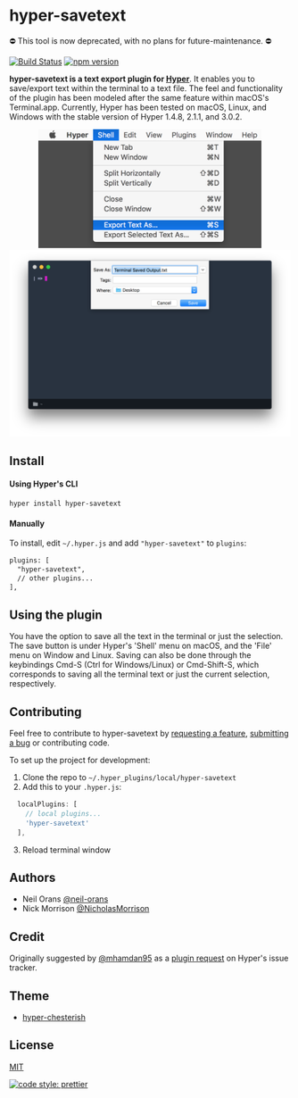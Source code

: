 # hyper-savetext

⛔️ This tool is now deprecated, with no plans for future-maintenance. ⛔️ 

[![Build Status](https://travis-ci.org/neil-orans/hyper-savetext.svg?branch=master)](https://travis-ci.org/neil-orans/hyper-savetext) [![npm version](https://badge.fury.io/js/hyper-savetext.svg)](https://badge.fury.io/js/hyper-savetext)

**hyper-savetext is a text export plugin for [Hyper](https://hyper.is/)**. It enables you to save/export text within the terminal to a text file. The feel and functionality of the plugin has been modeled after the same feature within macOS's Terminal.app. Currently, Hyper has been tested on macOS, Linux, and Windows with the stable version of Hyper 1.4.8, 2.1.1, and 3.0.2.

<p align="center">
<img src="./screenshots/screenshot1.jpg" width="400px" />
<img src="./screenshots/screenshot2.png" width="700px" />
</p>

## Install

#### Using Hyper's CLI

```
hyper install hyper-savetext
```

#### Manually

To install, edit `~/.hyper.js` and add `"hyper-savetext"` to `plugins`:

```
plugins: [
  "hyper-savetext",
  // other plugins...
],
```

## Using the plugin

You have the option to save all the text in the terminal or just the selection. The save button is under Hyper's 'Shell' menu on macOS, and the 'File' menu on Window and Linux. Saving can also be done through the keybindings Cmd-S (Ctrl for Windows/Linux) or Cmd-Shift-S, which corresponds to saving all the terminal text or just the current selection, respectively.

## Contributing

Feel free to contribute to hyper-savetext by [requesting a feature](https://github.com/neil-orans/hyper-savetext/issues/new), [submitting a bug](https://github.com/neil-orans/hyper-savetext/issues/new) or contributing code.

To set up the project for development:

1.  Clone the repo to `~/.hyper_plugins/local/hyper-savetext`
2.  Add this to your `.hyper.js`:

```js
  localPlugins: [
    // local plugins...
    'hyper-savetext'
  ],
```

3.  Reload terminal window

## Authors

* Neil Orans [@neil-orans](https://github.com/neil-orans)
* Nick Morrison [@NicholasMorrison](https://github.com/nicholasmorrison)

## Credit

Originally suggested by [@mhamdan95](https://github.com/mhamdan95) as a [plugin request](https://github.com/zeit/hyper/issues/2693) on Hyper's issue tracker.

## Theme

* [hyper-chesterish](https://github.com/henrikdahl/hyper-chesterish)

## License

[MIT](LICENSE.md)

[![code style: prettier](https://img.shields.io/badge/code_style-prettier-ff69b4.svg)](https://github.com/prettier/prettier)

